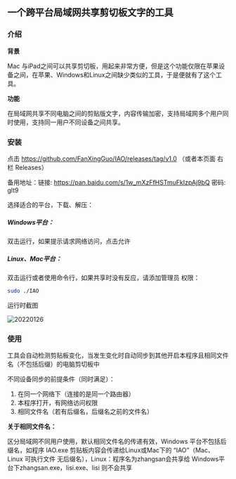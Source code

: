 ## 一个跨平台局域网共享剪切板文字的工具

### 介绍

**背景**

Mac 与iPad之间可以共享剪切板，用起来非常方便，但是这个功能仅限在苹果设备之间，在苹果、Windows和Linux之间缺少类似的工具，于是便就有了这个工具。

**功能**

在局域网共享不同电脑之间的剪贴版文字，内容传输加密，支持局域网多个用户同时使用，支持同一用户不同设备之间共享。

### 安装

点击 https://github.com/FanXingGuo/IAO/releases/tag/v1.0 （或者本页面 右栏 Releases）

备用地址：链接: https://pan.baidu.com/s/1w_mXzFfHSTmuFkIzpAj9bQ  密码: glt9

选择适合的平台，下载、解压：

##### Windows平台：

双击运行，如果提示请求网络访问，点击允许

##### **Linux、Mac平台：**

双击运行或者使用命令行，如果共享时没有反应，请添加管理员 权限：

```bash
sudo ./IAO
```

运行时截图

![20220126](http://cdn.51dream.top/blog/20220126.png)

### 使用

工具会自动检测剪贴板变化，当发生变化时自动同步到其他开启本程序且相同文件名（不包括后缀）的电脑剪切板中

不同设备同步的前提条件（同时满足）：

1. 在同一个网络下（连接的是同一个路由器）
2. 本程序打开，有网络访问权限
3. 相同文件名（若有后缀名，后缀名之前的文件名）

**关于相同文件名：**

区分局域网不同用户使用，默认相同文件名的传递有效，Windows 平台不包括后缀名，如程序 IAO.exe 剪贴板内容会传递给Linux或Mac下的 “IAO”（Mac、Linux 可执行文件 无后缀名），Linux：程序名为zhangsan会共享给 Windows平台下zhangsan.exe，lisi.exe、lisi 则不会共享 

